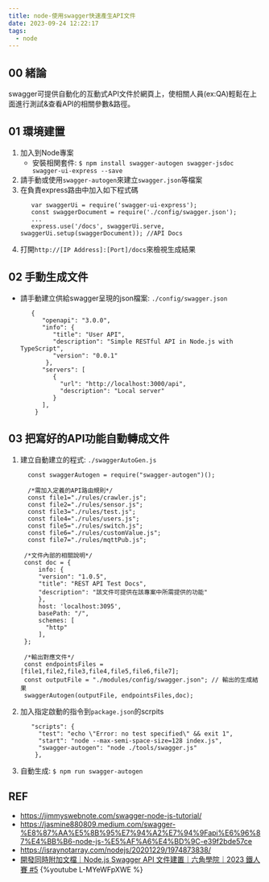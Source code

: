 ```yaml
---
title: node-使用swagger快速產生API文件
date: 2023-09-24 12:22:17
tags: 
  - node
---
```


## 00 緒論
swagger可提供自動化的互動式API文件於網頁上，使相關人員(ex:QA)輕鬆在上面進行測試&查看API的相關參數&路徑。

<!--more-->

## 01 環境建置
1. 加入到Node專案
   * 安裝相関套件: `$ npm install swagger-autogen swagger-jsdoc swagger-ui-express --save`
2. 請手動或使用`swagger-autogen`來建立`swagger.json`等檔案
3. 在負責express路由中加入如下程式碼
   ```javascript=
      var swaggerUi = require('swagger-ui-express');
      const swaggerDocument = require('./config/swagger.json');
      ...
      express.use('/docs', swaggerUi.serve, swaggerUi.setup(swaggerDocument)); //API Docs
   ```
4. 打開`http://[IP Address]:[Port]/docs`來檢視生成結果

## 02 手動生成文件
- 請手動建立供給swagger呈現的json檔案: `./config/swagger.json`
   ```json=
      {
         "openapi": "3.0.0",
         "info": {
            "title": "User API",
            "description": "Simple RESTful API in Node.js with TypeScript",
            "version": "0.0.1"
          },
         "servers": [
            {
              "url": "http://localhost:3000/api",
              "description": "Local server"
            }
         ],
       }
   ```

## 03 把寫好的API功能自動轉成文件
1. 建立自動建立的程式: `./swaggerAutoGen.js`
   ```javascript=
     const swaggerAutogen = require("swagger-autogen")();

     /*需加入定義的API路由規則*/
     const file1="./rules/crawler.js";
     const file2="./rules/sensor.js";
     const file3="./rules/test.js";
     const file4="./rules/users.js";
     const file5="./rules/switch.js";
     const file6="./rules/customValue.js";
     const file7="./rules/mqttPub.js";

    /*文件內部的相關說明*/
    const doc = {
        info: {
        "version": "1.0.5",
        "title": "REST API Test Docs",
        "description": "該文件可提供在該專案中所需提供的功能"
        },
        host: 'localhost:3095',
        basePath: "/",
        schemes: [
          "http"
        ],
    };

    /*輸出對應文件*/
    const endpointsFiles = [file1,file2,file3,file4,file5,file6,file7];
    const outputFile = "./modules/config/swagger.json"; // 輸出的生成結果
    swaggerAutogen(outputFile, endpointsFiles,doc); 
   ```
2. 加入指定啟動的指令到`package.json`的scrpits
   ```json=
      "scripts": {
        "test": "echo \"Error: no test specified\" && exit 1",
        "start": "node --max-semi-space-size=128 index.js",
        "swagger-autogen": "node ./tools/swagger.js"
       },
   ```
3. 自動生成: `$ npm run swagger-autogen`

## REF
- https://jimmyswebnote.com/swagger-node-js-tutorial/
- https://jasmine880809.medium.com/swagger-%E8%87%AA%E5%8B%95%E7%94%A2%E7%94%9Fapi%E6%96%87%E4%BB%B6-node-js-%E5%AF%A6%E4%BD%9C-e39f2bde57ce
- https://israynotarray.com/nodejs/20201229/1974873838/
- [開發同時附加文檔｜Node.js Swagger API 文件建置｜六角學院｜2023 鐵人賽 #5](https://www.youtube.com/watch?v=L-MYeWFpXWE)
  {%youtube L-MYeWFpXWE %}